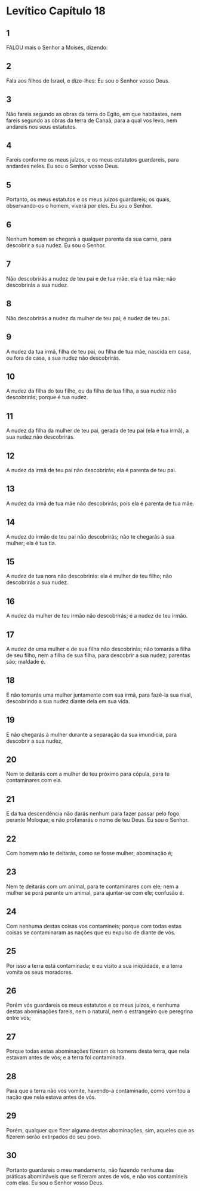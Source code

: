 # Levítico Capítulo 18

## 1
FALOU mais o Senhor a Moisés, dizendo:

## 2
Fala aos filhos de Israel, e dize-lhes: Eu sou o Senhor vosso Deus.

## 3
Não fareis segundo as obras da terra do Egito, em que habitastes, nem fareis segundo as obras da terra de Canaã, para a qual vos levo, nem andareis nos seus estatutos.

## 4
Fareis conforme os meus juízos, e os meus estatutos guardareis, para andardes neles. Eu sou o Senhor vosso Deus.

## 5
Portanto, os meus estatutos e os meus juízos guardareis; os quais, observando-os o homem, viverá por eles. Eu sou o Senhor.

## 6
Nenhum homem se chegará a qualquer parenta da sua carne, para descobrir a sua nudez. Eu sou o Senhor.

## 7
Não descobrirás a nudez de teu pai e de tua mãe: ela é tua mãe; não descobrirás a sua nudez.

## 8
Não descobrirás a nudez da mulher de teu pai; é nudez de teu pai.

## 9
A nudez da tua irmã, filha de teu pai, ou filha de tua mãe, nascida em casa, ou fora de casa, a sua nudez não descobrirás.

## 10
A nudez da filha do teu filho, ou da filha de tua filha, a sua nudez não descobrirás; porque é tua nudez.

## 11
A nudez da filha da mulher de teu pai, gerada de teu pai (ela é tua irmã), a sua nudez não descobrirás.

## 12
A nudez da irmã de teu pai não descobrirás; ela é parenta de teu pai.

## 13
A nudez da irmã de tua mãe não descobrirás; pois ela é parenta de tua mãe.

## 14
A nudez do irmão de teu pai não descobrirás; não te chegarás à sua mulher; ela é tua tia.

## 15
A nudez de tua nora não descobrirás: ela é mulher de teu filho; não descobrirás a sua nudez.

## 16
A nudez da mulher de teu irmão não descobrirás; é a nudez de teu irmão.

## 17
A nudez de uma mulher e de sua filha não descobrirás; não tomarás a filha de seu filho, nem a filha de sua filha, para descobrir a sua nudez; parentas são; maldade é.

## 18
E não tomarás uma mulher juntamente com sua irmã, para fazê-la sua rival, descobrindo a sua nudez diante dela em sua vida.

## 19
E não chegarás à mulher durante a separação da sua imundícia, para descobrir a sua nudez,

## 20
Nem te deitarás com a mulher de teu próximo para cópula, para te contaminares com ela.

## 21
E da tua descendência não darás nenhum para fazer passar pelo fogo perante Moloque; e não profanarás o nome de teu Deus. Eu sou o Senhor.

## 22
Com homem não te deitarás, como se fosse mulher; abominação é;

## 23
Nem te deitarás com um animal, para te contaminares com ele; nem a mulher se porá perante um animal, para ajuntar-se com ele; confusão é.

## 24
Com nenhuma destas coisas vos contamineis; porque com todas estas coisas se contaminaram as nações que eu expulso de diante de vós.

## 25
Por isso a terra está contaminada; e eu visito a sua iniqüidade, e a terra vomita os seus moradores.

## 26
Porém vós guardareis os meus estatutos e os meus juízos, e nenhuma destas abominações fareis, nem o natural, nem o estrangeiro que peregrina entre vós;

## 27
Porque todas estas abominações fizeram os homens desta terra, que nela estavam antes de vós; e a terra foi contaminada.

## 28
Para que a terra não vos vomite, havendo-a contaminado, como vomitou a nação que nela estava antes de vós.

## 29
Porém, qualquer que fizer alguma destas abominações, sim, aqueles que as fizerem serão extirpados do seu povo.

## 30
Portanto guardareis o meu mandamento, não fazendo nenhuma das práticas abomináveis que se fizeram antes de vós, e não vos contamineis com elas. Eu sou o Senhor vosso Deus.

